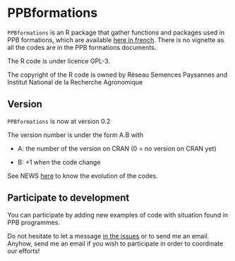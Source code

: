 # PPBformations

`PPBformations` is an R package that gather functions and packages used in PPB formations, which are available [here in french](https://github.com/priviere/PPB_formations_FR).
There is no vignette as all the codes are in the PPB formations documents.

The R code is under licence GPL-3.

The copyright of the R code is owned by Réseau Semences Paysannes and Institut National de la Recherche Agronomique

## Version
`PPBformations` is now at version 0.2

The version number is under the form A.B with

* A: the number of the version on CRAN (0 = no version on CRAN yet)

* B: +1 when the code change

See NEWS [here](https://github.com/priviere/PPBformations/blob/master/NEWS) to know the evolution of the codes.

## Participate to development

You can participate by adding new examples of code with situation found in PPB programmes.

Do not hesitate to let a message [in the issues](https://github.com/priviere/PPBformations/issues) or to send me an email.
Anyhow, send me an email if you wish to participate in order to coordinate our efforts!


